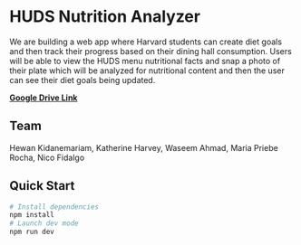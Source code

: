 # HUDS Nutrition Analyzer

We are building a web app where Harvard students can create diet goals and then track their progress based on their dining hall consumption. Users will be able to view the HUDS menu nutritional facts and snap a photo of their plate which will be analyzed for nutritional content and then the user can see their diet goals being updated.

**[Google Drive Link](https://drive.google.com/drive/folders/1dKW0DE_A_zDPKRCA3VlAjAYWQKWR3-yu?usp=drive_link)**

## Team

Hewan Kidanemariam, Katherine Harvey, Waseem Ahmad, Maria Priebe Rocha, Nico Fidalgo

## Quick Start

```bash
# Install dependencies
npm install
# Launch dev mode
npm run dev
```